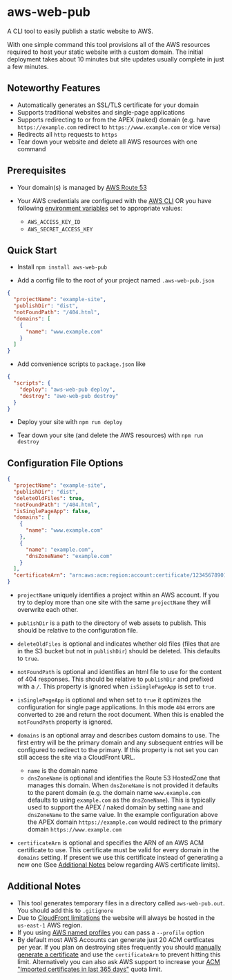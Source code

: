 # aws-web-pub

A CLI tool to easily publish a static website to AWS.

With one simple command this tool provisions all of the AWS resources required
to host your static website with a custom domain. The initial deployment takes
about 10 minutes but site updates usually complete in just a few minutes.

## Noteworthy Features

- Automatically generates an SSL/TLS certificate for your domain
- Supports traditional websites and single-page applications
- Supports redirecting to or from the APEX (naked) domain (e.g. have `https://example.com` redirect to `https://www.example.com` or vice versa)
- Redirects all `http` requests to `https`
- Tear down your website and delete all AWS resources with one command

## Prerequisites

- Your domain(s) is managed by [AWS Route 53](https://aws.amazon.com/route53)

- Your AWS credentials are configured with the [AWS CLI](https://docs.aws.amazon.com/cli/latest/userguide/cli-chap-welcome.html)
  OR you have following [environment variables](https://docs.aws.amazon.com/cli/latest/userguide/cli-configure-envvars.html#envvars-set) set to appropriate values:
  - `AWS_ACCESS_KEY_ID`
  - `AWS_SECRET_ACCESS_KEY`

## Quick Start

- Install `npm install aws-web-pub`

- Add a config file to the root of your project named `.aws-web-pub.json`

```json
{
  "projectName": "example-site",
  "publishDir": "dist",
  "notFoundPath": "/404.html",
  "domains": [
    {
      "name": "www.example.com"
    }
  ]
}
```

- Add convenience scripts to `package.json` like

```json
{
  "scripts": {
    "deploy": "aws-web-pub deploy",
    "destroy": "awe-web-pub destroy"
  }
}
```

- Deploy your site with `npm run deploy`

- Tear down your site (and delete the AWS resources) with `npm run destroy`

## Configuration File Options

```json
{
  "projectName": "example-site",
  "publishDir": "dist",
  "deleteOldFiles": true,
  "notFoundPath": "/404.html",
  "isSinglePageApp": false,
  "domains": [
    {
      "name": "www.example.com"
    },
    {
      "name": "example.com",
      "dnsZoneName": "example.com"
    }
  ],
  "certificateArn": "arn:aws:acm:region:account:certificate/123456789012-1234-1234-1234-12345678"
}
```

- `projectName` uniquely identifies a project within an AWS account. If you try to deploy more than one site with the same `projectName` they will overwrite each other.
- `publishDir` is a path to the directory of web assets to publish. This should be relative to the configuration file.
- `deleteOldFiles` is optional and indicates whether old files (files that are in the S3 bucket but not in `publishDir`) should be deleted. This defaults to `true`.
- `notFoundPath` is optional and identifies an html file to use for the content of 404 responses. This should be relative to `publishDir` and prefixed with a `/`. This property is ignored when `isSinglePageApp` is set to `true`.
- `isSinglePageApp` is optional and when set to `true` it optimizes the configuration for single page applications. In this mode `404` errors are converted to `200` and return the root document. When this is enabled the `notFoundPath` property is ignored.
- `domains` is an optional array and describes custom domains to use. The first entry will be the primary domain and any subsequent entries will be configured to redirect to the primary. If this property is not set you can still access the site via a CloudFront URL.

  - `name` is the domain name
  - `dnsZoneName` is optional and identifies the Route 53 HostedZone that manages this domain. When `dnsZoneName` is not provided it defaults to the parent domain (e.g. the domain name `www.example.com` defaults to using `example.com` as the `dnsZoneName`). This is typically used to support the APEX / naked domain by setting `name` and `dnsZoneName` to the same value. In the example configuration above the APEX domain `https://example.com` would redirect to the primary domain `https://www.example.com`

- `certificateArn` is optional and specifies the ARN of an AWS ACM certificate to use. This certificate must be valid for every domain in the `domains` setting. If present we use this certificate instead of generating a new one (See [Additional Notes](#additional-notes) below regarding AWS certificate limits).

## Additional Notes

- This tool generates temporary files in a directory called `aws-web-pub.out`. You should add this to `.gitignore`
- Due to [CloudFront limitations](https://docs.aws.amazon.com/AWSCloudFormation/latest/UserGuide/aws-properties-cloudfront-distribution-viewercertificate.html#cfn-cloudfront-distribution-viewercertificate-acmcertificatearn) the website will always be hosted in the `us-east-1` AWS region.
- If you using [AWS named profiles](https://docs.aws.amazon.com/cli/latest/userguide/cli-configure-profiles.html) you can pass a `--profile` option
- By default most AWS Accounts can generate just 20 ACM certficates per year. If you plan on destroying sites frequently you should [manually generate a certificate](https://docs.aws.amazon.com/acm/latest/userguide/gs-acm-request-public.html) and use the `certificateArn` to prevent hitting this limit. Alternatively you can also ask AWS support to increase your [ACM "Imported certificates in last 365 days"](https://console.aws.amazon.com/servicequotas/home?#!/services/acm/quotas/L-3808DC70) quota limit.
